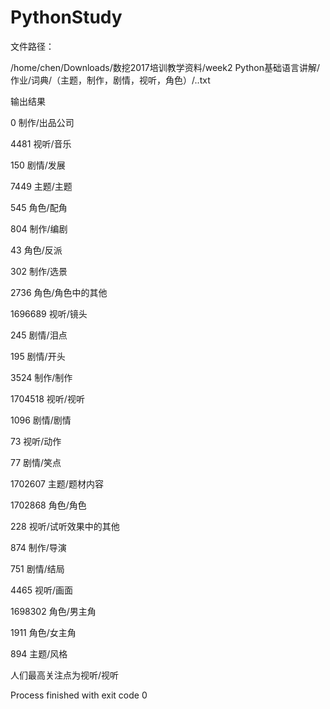 # PythonStudy
文件路径：

/home/chen/Downloads/数挖2017培训教学资料/week2 Python基础语言讲解/作业/词典/（主题，制作，剧情，视听，角色）/..txt

输出结果

0         制作/出品公司


4481      视听/音乐


150       剧情/发展


7449      主题/主题


545       角色/配角


804       制作/编剧


43        角色/反派


302       制作/选景


2736      角色/角色中的其他


1696689   视听/镜头


245       剧情/泪点


195       剧情/开头


3524      制作/制作


1704518   视听/视听


1096      剧情/剧情


73        视听/动作


77        剧情/笑点


1702607   主题/题材内容


1702868   角色/角色


228       视听/试听效果中的其他


874       制作/导演


751       剧情/结局


4465      视听/画面


1698302   角色/男主角


1911      角色/女主角


894       主题/风格


人们最高关注点为视听/视听

Process finished with exit code 0
